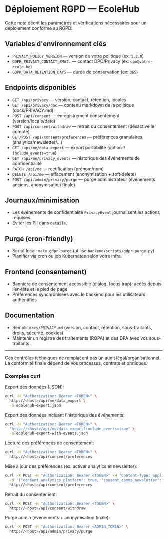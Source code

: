 # Déploiement RGPD — EcoleHub

Cette note décrit les paramètres et vérifications nécessaires pour un déploiement conforme au RGPD.

## Variables d'environnement clés
- `PRIVACY_POLICY_VERSION` — version de votre politique (ex: `1.2.0`)
- `GDPR_PRIVACY_CONTACT_EMAIL` — contact DPO/Privacy (ex: `dpo@votre-ecole.be`)
- `GDPR_DATA_RETENTION_DAYS` — durée de conservation (ex: `365`)

## Endpoints disponibles
- `GET /api/privacy` — version, contact, rétention, locales
- `GET /api/privacy/doc` — contenu markdown de la politique (docs/PRIVACY.md)
- `POST /api/consent` — enregistrement consentement (version/locale/date)
- `POST /api/consent/withdraw` — retrait du consentement (désactive le compte)
- `GET/POST /api/consent/preferences` — préférences granulaires (analytics/newsletter/…)
- `GET /api/me/data_export` — export portabilité (option `?include_events=true`)
- `GET /api/me/privacy_events` — historique des événements de confidentialité
- `PATCH /api/me` — rectification (prénom/nom)
- `DELETE /api/me` — effacement (anonymisation + soft‑delete)
- `POST /api/admin/privacy/purge` — purge administrateur (événements anciens, anonymisation finale)

## Journaux/minimisation
- Les événements de confidentialité `PrivacyEvent` journalisent les actions requises.
- Éviter les PII dans `details`.

## Purge (cron-friendly)
- Script local: `make gdpr-purge` (utilise `backend/scripts/gdpr_purge.py`)
- Planifier via cron ou job Kubernetes selon votre infra.

## Frontend (consentement)
- Bannière de consentement accessible (dialog, focus trap); accès depuis l’en‑tête et le pied de page
- Préférences synchronisées avec le backend pour les utilisateurs authentifiés

## Documentation
- Remplir `docs/PRIVACY.md` (version, contact, rétention, sous-traitants, droits, sécurité, cookies)
- Maintenir un registre des traitements (ROPA) et des DPA avec vos sous-traitants

---

Ces contrôles techniques ne remplacent pas un audit légal/organisationnel. La conformité finale dépend de vos processus, contrats et pratiques.
### Exemples curl

Export des données (JSON):

```bash
curl -H "Authorization: Bearer <TOKEN>" \
  http://<host>/api/me/data_export \
  -o ecolehub-export.json
```

Export des données incluant l'historique des événements:

```bash
curl -H "Authorization: Bearer <TOKEN>" \
  "http://<host>/api/me/data_export?include_events=true" \
  -o ecolehub-export-with-events.json
```

Lecture des préférences de consentement:

```bash
curl -H "Authorization: Bearer <TOKEN>" \
  http://<host>/api/consent/preferences
```

Mise à jour des préférences (ex: activer analytics et newsletter):

```bash
curl -X POST -H "Authorization: Bearer <TOKEN>" -H "Content-Type: application/json" \
  -d '{"consent_analytics_platform": true, "consent_comms_newsletter": true}' \
  http://<host>/api/consent/preferences
```

Retrait du consentement:

```bash
curl -X POST -H "Authorization: Bearer <TOKEN>" \
  http://<host>/api/consent/withdraw
```

Purge admin (événements + anonymisation finale):

```bash
curl -X POST -H "Authorization: Bearer <ADMIN_TOKEN>" \
  http://<host>/api/admin/privacy/purge
```
